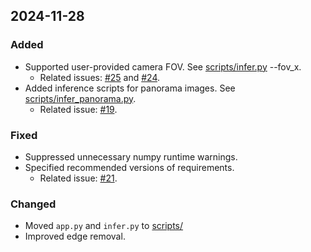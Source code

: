 ## 2024-11-28
### Added
- Supported user-provided camera FOV. See [scripts/infer.py](scripts/infer.py) --fov_x. 
  - Related issues: [#25](https://github.com/microsoft/MoGe/issues/25) and [#24](https://github.com/microsoft/MoGe/issues/24).
- Added inference scripts for panorama images. See [scripts/infer_panorama.py](scripts/infer_panorama.py).
  - Related issue: [#19](https://github.com/microsoft/MoGe/issues/19).

### Fixed
- Suppressed unnecessary numpy runtime warnings.
- Specified recommended versions of requirements.
  - Related issue: [#21](https://github.com/microsoft/MoGe/issues/21).

### Changed
- Moved `app.py` and `infer.py` to [scripts/](scripts/)
- Improved edge removal. 
